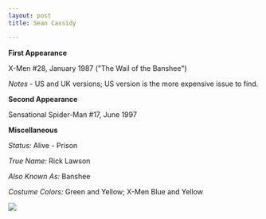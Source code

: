 ```yaml
---
layout: post
title: Sean Cassidy

---
```


**First Appearance**

X-Men #28, January 1987 ("The Wail of the Banshee")

*Notes* - US and UK versions; US version is the more expensive issue to find.

**Second Appearance**

Sensational Spider-Man #17, June 1997

**Miscellaneous**

*Status:* Alive - Prison

*True Name:* Rick Lawson

*Also Known As:*  Banshee

*Costume Colors:*  Green and Yellow; X-Men Blue and Yellow

<img src="http://comicfirsts.com/images/marvel/x-men-issue-28.jpg">
